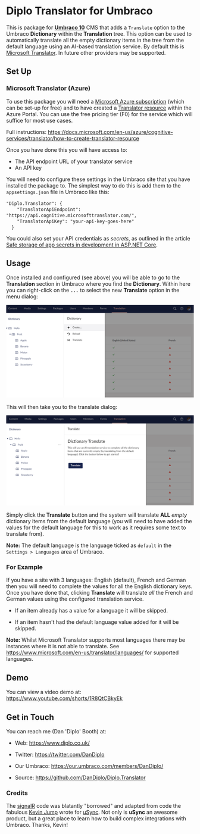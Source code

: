 # Diplo Translator for Umbraco

This is package for [**Umbraco 10**](https://umbraco.com/) CMS that adds a `Translate` option to the Umbraco **Dictionary** within the **Translation** tree. This option can be used to automatically translate all the empty dictionary items in the tree from the default language using an AI-based translation service. By default this is [Microsoft Translator](https://www.microsoft.com/en-us/translator/). In future other providers may be supported.

## Set Up

### Microsoft Translator (Azure)

To use this package you will need a [Microsoft Azure subscription](https://azure.microsoft.com/free/cognitive-services/) (which can be set-up for free) and to have created a [Translator resource](https://portal.azure.com/#create/Microsoft.CognitiveServicesTextTranslation) within the Azure Portal. You can use the free pricing tier (F0) for the service which will suffice for most use cases.

Full instructions: https://docs.microsoft.com/en-us/azure/cognitive-services/translator/how-to-create-translator-resource

Once you have done this you will have access to:

* The API endpoint URL of your translator service
* An API key

You will need to configure these settings in the Umbraco site that you have installed the package to. The simplest way to do this is add them to the `appsettings.json` file in Umbraco like this:

```
"Diplo.Translator": {
    "TranslatorApiEndpoint": "https://api.cognitive.microsofttranslator.com/",
    "TranslatorApiKey": "your-api-key-goes-here"
  }
```

You could also set your API credentials as *secrets*, as outlined in the article [Safe storage of app secrets in development in ASP.NET Core](https://docs.microsoft.com/en-us/aspnet/core/security/app-secrets?view=aspnetcore-6.0).

## Usage

Once installed and configured (see above) you will be able to go to the **Translation** section in Umbraco where you find the **Dictionary**. Within here you can right-click on the **`...`** to select the new **Translate** option in the menu dialog:

![Translate Menu](Images/Translate-Menu.PNG)

This will then take you to the translate dialog:

![Translate Dialog](Images/Translate-Dialog.PNG)

Simply click the **Translate** button and the system will translate **ALL** *empty* dictionary items from the default language (you will need to have added the values for the default language for this to work as it requires some text to translate from). 

**Note:** The default language is the language ticked as `default` in the `Settings > Languages` area of Umbraco.

### For Example

If you have a site with 3 languages: English (default), French and German then you will need to complete the values for all the English dictionary keys. Once you have done that, clicking **Translate** will translate *all* the French and German values using the configured translation service.

* If an item already has a value for a language it will be skipped.

* If an item hasn't had the default language value added for it will be skipped.

**Note:** Whilst Microsoft Translator supports most languages there may be instances where it is not able to translate. See https://www.microsoft.com/en-us/translator/languages/ for supported languages.

## Demo

You can view a video demo at: https://www.youtube.com/shorts/1R8QtCBkyEk

## Get in Touch

You can reach me (Dan 'Diplo' Booth) at:

* Web: https://www.diplo.co.uk/

* Twitter: https://twitter.com/DanDiplo

* Our Umbraco: https://our.umbraco.com/members/DanDiplo/

* Source: https://github.com/DanDiplo/Diplo.Translator

### Credits

The [signalR](https://dotnet.microsoft.com/en-us/apps/aspnet/signalr) code was blatantly "borrowed" and adapted from code the fabulous [Kevin Jump](https://jumoo.co.uk/) wrote for [uSync](https://github.com/KevinJump/uSync). Not only is **uSync** an awesome product, but a great place to learn how to build complex integrations with Umbraco. Thanks, Kevin!




